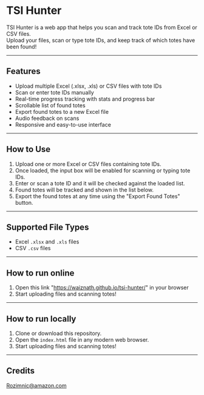 # TSI Hunter

TSI Hunter is a web app that helps you scan and track tote IDs from Excel or CSV files.  
Upload your files, scan or type tote IDs, and keep track of which totes have been found!

---

## Features

- Upload multiple Excel (.xlsx, .xls) or CSV files with tote IDs  
- Scan or enter tote IDs manually  
- Real-time progress tracking with stats and progress bar  
- Scrollable list of found totes  
- Export found totes to a new Excel file  
- Audio feedback on scans  
- Responsive and easy-to-use interface

---

## How to Use

1. Upload one or more Excel or CSV files containing tote IDs.  
2. Once loaded, the input box will be enabled for scanning or typing tote IDs.  
3. Enter or scan a tote ID and it will be checked against the loaded list.  
4. Found totes will be tracked and shown in the list below.  
5. Export the found totes at any time using the "Export Found Totes" button.

---

## Supported File Types

- Excel `.xlsx` and `.xls` files  
- CSV `.csv` files

---

## How to run online

1. Open this link "https://waiznath.github.io/tsi-hunter/" in your browser
2. Start uploading files and scanning totes!

---

## How to run locally

1. Clone or download this repository.  
2. Open the `index.html` file in any modern web browser.  
3. Start uploading files and scanning totes!

---

## Credits

Rozimnic@amazon.com
